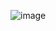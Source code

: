 ![image](https://cloud.githubusercontent.com/assets/20587931/25639425/7f9c5a02-2f51-11e7-84b3-c06c2464c9df.png)

